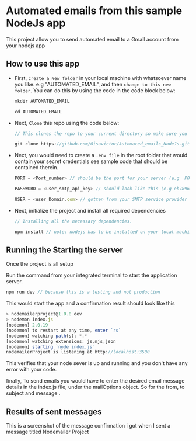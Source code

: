 # Automated emails from this sample NodeJs app
This project allow you to send automated email to a Gmail account from your nodejs app 

## How to use this app
- First, `create a New folder` in your local machine with whatsoever name you like. e.g "AUTOMATED_EMAIL", and then `change to this new folder`. You can do this by using the code in the code block below:
    ```js
    mkdir AUTOMATED_EMAIL

    cd AUTOMATED_EMAIL
    ```
- Next, `Clone` this repo using the code below:
    ```js
    // This clones the repo to your current directory so make sure you

    git clone https://github.com/Oisavictor/Automated_emails_NodeJs.git .
    ```
- Next, you would need to create a `.env file` in the root folder that would contain your secret credentials see sample code that should be contained therein.
    ```js
    PORT = <Port_number> // should be the port for your server (e.g  PORT = 3500)

    PASSWORD = <user_smtp_api_key> // should look like this (e.g eb7896b46d2f2853545c6beb26a57734-18e06deb-da2be9ee)

    USER = <user_Domain.com> // gotten from your SMTP service provider (e.g user8@sandbox442e34537563448f8231d8e6fcca3789.mailgun.org)
    
    ```
- Next, initialize the project and install all required dependencies
    ```js
    // Installing all the necessary dependencies.

    npm install // note: nodejs has to be installed on your local machine to be able to run the npm command
    ```

## Running the Starting the server
Once the project is all setup

Run the command from your integrated terminal to start the application server.
```js
npm run dev // because this is a testing and not production 
```
This would start the app and a confirmation result should look like this
```js
> nodemailerproject@1.0.0 dev
> nodemon index.js
[nodemon] 2.0.19
[nodemon] to restart at any time, enter `rs`
[nodemon] watching path(s): *.*
[nodemon] watching extensions: js,mjs,json
[nodemon] starting `node index.js`
nodemailerProject is listening at http://localhost:3500
```
This verifies that your node sever is up and running and you don't have any error with your code.

finally, To send emails you would have to enter the desired email message details in the index.js file, under the mailOptions object. So for the from, to subject and message .

## Results of sent messages
 This is a screenshot of the message confirmation i got when I sent a message titled Nodemailer Project
 <img scr="">